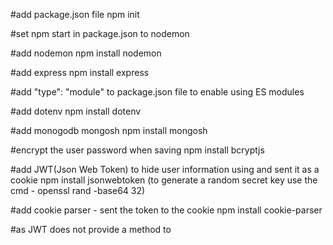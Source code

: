 #add package.json file
npm init

#set npm start in package.json to nodemon

#add nodemon
npm install nodemon

#add express
npm install express

#add "type": "module" to package.json file to enable using ES modules

#add dotenv
npm install dotenv

#add monogodb mongosh
npm install mongosh

#encrypt the user password when saving
npm install bcryptjs

#add JWT(Json Web Token) to hide user information using and sent it as a cookie
npm install jsonwebtoken
(to generate a random secret key use the cmd - openssl rand -base64 32)

#add cookie parser - sent the token to the cookie 
npm install cookie-parser


#as JWT does not provide a method to 

